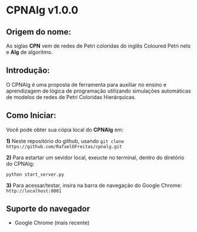 # CPNAlg v1.0.0

## Origem do nome:

As siglas **CPN** vem de redes de Petri coloridas do inglês Coloured Petri nets e **Alg** de algoritmo.

## Introdução:

O CPNAlg é uma proposta de ferramenta para auxiliar no ensino e aprendizagem de lógica de programação utilizando
simulações automáticas de modelos de redes de Petri Coloridas Hierárquicas.

## Como Iniciar:

Você pode obter sua cópia local do **CPNAlg** em:

**1)** Neste repositório do github, usando ```git clone https://github.com/RafaelOFreitas/cpnalg.git```

**2)** Para estartar um sevidor local, exeucte no terminal, dentro do diretório do CPNAlg: 
```console 
python start_server.py
```

**3)** Para acessar/testar, insira  na barra de navegação do Google Chrome: ```http://localhost:8001```

## Suporte do navegador

- Google Chrome (mais recente)